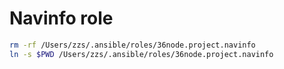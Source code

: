 Navinfo role
=========

```sh
rm -rf /Users/zzs/.ansible/roles/36node.project.navinfo
ln -s $PWD /Users/zzs/.ansible/roles/36node.project.navinfo
```
